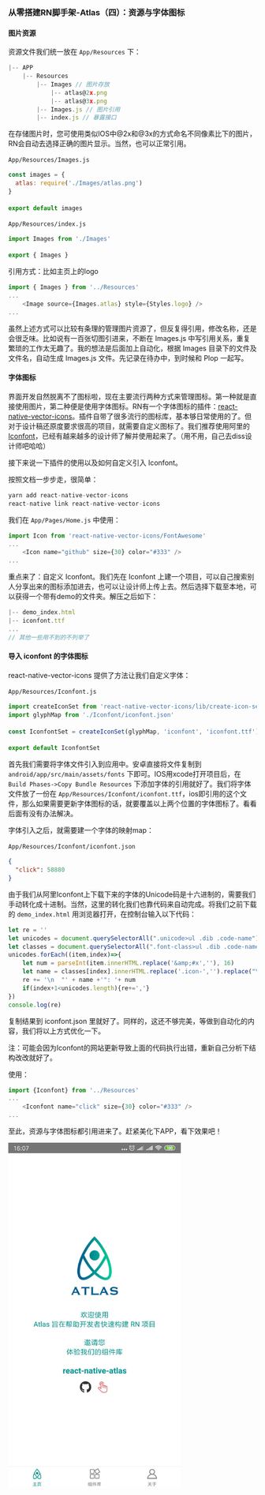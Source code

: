 ### 从零搭建RN脚手架-Atlas（四）：资源与字体图标

#### 图片资源

资源文件我们统一放在 `App/Resources` 下：

```javascript
|-- APP
	|-- Resources
		|-- Images // 图片存放
			|-- atlas@2x.png
			|-- atlas@3x.png
		|-- Images.js // 图片引用
		|-- index.js // 暴露接口
```

在存储图片时，您可使用类似IOS中@2x和@3x的方式命名不同像素比下的图片，RN会自动去选择正确的图片显示。当然，也可以正常引用。

`App/Resources/Images.js`

```javascript
const images = {
  atlas: require('./Images/atlas.png')
}

export default images

```

`App/Resources/index.js`

```javascript
import Images from './Images'

export { Images }

```

引用方式：比如主页上的logo

```javascript
import { Images } from '../Resources'
...
	<Image source={Images.atlas} style={Styles.logo} />
...
```

虽然上述方式可以比较有条理的管理图片资源了，但反复得引用，修改名称，还是会很乏味。比如说有一百张切图引进来，不断在 Images.js 中写引用关系，重复繁琐的工作太无趣了。我的想法是后面加上自动化，根据 Images 目录下的文件及文件名，自动生成 Images.js 文件。先记录在待办中，到时候和 Plop 一起写。

#### 字体图标

界面开发自然脱离不了图标啦，现在主要流行两种方式来管理图标。第一种就是直接使用图片，第二种便是使用字体图标。RN有一个字体图标的插件：[react-native-vector-icons](https://github.com/oblador/react-native-vector-icons)。插件自带了很多流行的图标库，基本够日常使用的了。但对于设计稿还原度要求很高的项目，就需要自定义图标了。我们推荐使用阿里的 [Iconfont](https://www.iconfont.cn/)，已经有越来越多的设计师了解并使用起来了。（用不用，自己去diss设计师吧哈哈）

接下来说一下插件的使用以及如何自定义引入 Iconfont。

按照文档一步步走，很简单：

```javascript
yarn add react-native-vector-icons
react-native link react-native-vector-icons
```

我们在 `App/Pages/Home.js` 中使用：

```javascript
import Icon from 'react-native-vector-icons/FontAwesome'
...
	<Icon name="github" size={30} color="#333" />
...
```

重点来了：自定义 Iconfont。我们先在 Iconfont 上建一个项目，可以自己搜索别人分享出来的图标添加进去，也可以让设计师上传上去。然后选择下载至本地，可以获得一个带有demo的文件夹。解压之后如下：

```javascript
|-- demo_index.html
|-- iconfont.ttf
...
// 其他一些用不到的不列举了
```

#### 导入 iconfont 的字体图标

react-native-vector-icons 提供了方法让我们自定义字体：

`App/Resources/Iconfont.js`

```javascript
import createIconSet from 'react-native-vector-icons/lib/create-icon-set'
import glyphMap from './Iconfont/iconfont.json'

const IconfontSet = createIconSet(glyphMap, 'iconfont', 'iconfont.ttf')

export default IconfontSet

```

首先我们需要将字体文件引入到应用中。安卓直接将文件复制到 `android/app/src/main/assets/fonts` 下即可。IOS用xcode打开项目后，在 `Build Phases->Copy Bundle Resources` 下添加字体的引用就好了。我们将字体文件放了一份在 `App/Resources/Iconfont/iconfont.ttf`，ios即引用的这个文件，那么如果需要更新字体图标的话，就要覆盖以上两个位置的字体图标了。看看后面有没有办法解决。

字体引入之后，就需要建一个字体的映射map：

`App/Resources/Iconfont/iconfont.json`

```json
{
  "click": 58880
}
```

由于我们从阿里Iconfont上下载下来的字体的Unicode码是十六进制的，需要我们手动转化成十进制。当然，这里的转化我们也靠代码来自动完成。将我们之前下载的 `demo_index.html` 用浏览器打开，在控制台输入以下代码：

```javascript
let re = ''
let unicodes = document.querySelectorAll(".unicode>ul .dib .code-name")
let classes = document.querySelectorAll(".font-class>ul .dib .code-name")
unicodes.forEach((item,index)=>{
	let num = parseInt(item.innerHTML.replace('&amp;#x',''), 16)
	let name = classes[index].innerHTML.replace('.icon-','').replace("\n", "").replace(/ /g, "")
	re += '\n  "' + name +'": '+ num
	if(index+1<unicodes.length){re+=','}
})
console.log(re)
```

复制结果到 iconfont.json 里就好了。同样的，这还不够完美，等做到自动化的内容，我们将以上方式优化一下。

注：可能会因为Iconfont的网站更新导致上面的代码执行出错，重新自己分析下结构改改就好了。

使用：

```javascript
import {Iconfont} from '../Resources'
...   
	<Iconfont name="click" size={30} color="#333" />
...
```

至此，资源与字体图标都引用进来了。赶紧美化下APP，看下效果吧！

<Img src="https://github.com/rcg1994/light/blob/master/images/atlas.jpeg?raw=true" width="350"/>